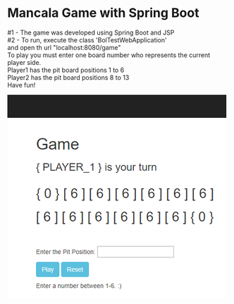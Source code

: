# Mancala Game with Spring Boot

#1 - The game was developed using Spring Boot and JSP  
#2 - To run, execute the class 'BolTestWebApplication'    
     and open th url "localhost:8080/game"  
     To play you must enter one board number who represents the current player side.  
     Player1 has the pit board positions 1 to 6  
     Player2 has the pit board positions 8 to 13  
     Have fun!  



![game.png](https://raw.githubusercontent.com/spdiana/MancalaGame/master/Asset/game.png)

